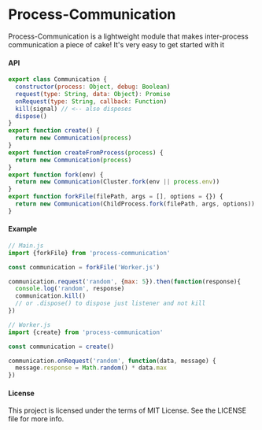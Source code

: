 Process-Communication
====================

Process-Communication is a lightweight module that makes inter-process communication a piece of cake! It's very easy to get started with it

#### API

```js
export class Communication {
  constructor(process: Object, debug: Boolean)
  request(type: String, data: Object): Promise
  onRequest(type: String, callback: Function)
  kill(signal) // <-- also disposes
  dispose()
}
export function create() {
  return new Communication(process)
}
export function createFromProcess(process) {
  return new Communication(process)
}
export function fork(env) {
  return new Communication(Cluster.fork(env || process.env))
}
export function forkFile(filePath, args = [], options = {}) {
  return new Communication(ChildProcess.fork(filePath, args, options))
}
```

#### Example

```js
// Main.js
import {forkFile} from 'process-communication'

const communication = forkFile('Worker.js')

communication.request('random', {max: 5}).then(function(response){
  console.log('random', response)
  communication.kill()
  // or .dispose() to dispose just listener and not kill
})

// Worker.js
import {create} from 'process-communication'

const communication = create()

communication.onRequest('random', function(data, message) {
  message.response = Math.random() * data.max
})
```

#### License

This project is licensed under the terms of MIT License. See the LICENSE file for more info.
